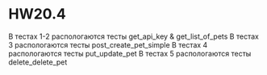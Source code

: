 # HW20.4

В тестах 1-2 распологаются тесты get_api_key & get_list_of_pets В тестах 3 распологаются тесты post_create_pet_simple В тестах 4 распологаются тесты put_update_pet В тестах 5 распологаются тесты delete_delete_pet
